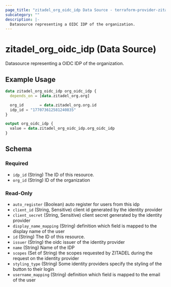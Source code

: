 ```yaml
---
page_title: "zitadel_org_oidc_idp Data Source - terraform-provider-zitadel"
subcategory: ""
description: |-
  Datasource representing a OIDC IDP of the organization.
---
```


# zitadel_org_oidc_idp (Data Source)

Datasource representing a OIDC IDP of the organization.

## Example Usage

```terraform
data zitadel_org_oidc_idp org_oidc_idp {
  depends_on = [data.zitadel_org.org]

  org_id       = data.zitadel_org.org.id
  idp_id = "177073612581240835"
}

output org_oidc_idp {
  value = data.zitadel_org_oidc_idp.org_oidc_idp
}
```

<!-- schema generated by tfplugindocs -->
## Schema

### Required

- `idp_id` (String) The ID of this resource.
- `org_id` (String) ID of the organization

### Read-Only

- `auto_register` (Boolean) auto register for users from this idp
- `client_id` (String, Sensitive) client id generated by the identity provider
- `client_secret` (String, Sensitive) client secret generated by the identity provider
- `display_name_mapping` (String) definition which field is mapped to the display name of the user
- `id` (String) The ID of this resource.
- `issuer` (String) the oidc issuer of the identity provider
- `name` (String) Name of the IDP
- `scopes` (Set of String) the scopes requested by ZITADEL during the request on the identity provider
- `styling_type` (String) Some identity providers specify the styling of the button to their login
- `username_mapping` (String) definition which field is mapped to the email of the user